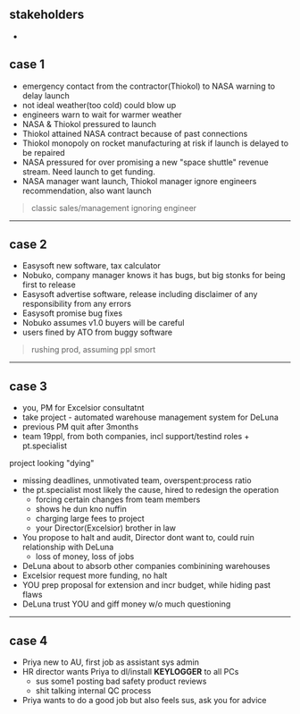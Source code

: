 
## stakeholders

- 

## case 1

- emergency contact from the contractor(Thiokol) to NASA warning to delay launch 
- not ideal weather(too cold) could blow up
- engineers warn to wait for warmer weather
- NASA & Thiokol pressured to launch
- Thiokol attained NASA contract because of past connections
- Thiokol monopoly on rocket manufacturing at risk if launch is delayed to be repaired
- NASA pressured for over promising a new "space shuttle" revenue stream. Need launch to get funding.
- NASA manager want launch, Thiokol manager ignore engineers recommendation, also want launch

> classic sales/management ignoring engineer

---

## case 2

- Easysoft new software, tax calculator
- Nobuko, company manager knows it has bugs, but big stonks for being first to release
- Easysoft advertise software, release including disclaimer of any responsibility from any errors
- Easysoft promise bug fixes
- Nobuko assumes v1.0 buyers will be careful
- users fined by ATO from buggy software

> rushing prod, assuming ppl smort

---

## case 3

- you, PM for Excelsior consultatnt
- take project - automated warehouse management system for DeLuna
- previous PM quit after 3months
- team 19ppl, from both companies, incl support/testind roles + pt.specialist

project looking "dying"
- missing deadlines, unmotivated team, overspent:process ratio
- the pt.specialist most likely the cause, hired to redesign the operation
  - forcing certain changes from team members
  - shows he dun kno nuffin
  - charging large fees to project
  - your Director(Excelsior) brother in law
- You propose to halt and audit, Director dont want to, could ruin relationship with DeLuna
  - loss of money, loss of jobs
- DeLuna about to absorb other companies combinining warehouses
- Excelsior request more funding, no halt
- YOU prep proposal for extension and incr budget, while hiding past flaws
- DeLuna trust YOU and giff money w/o much questioning

---

## case 4

- Priya new to AU, first job as assistant sys admin
- HR director wants Priya to dl/install **KEYLOGGER** to all PCs
  - sus some1 posting bad safety product reviews
  - shit talking internal QC process
- Priya wants to do a good job but also feels sus, ask you for advice